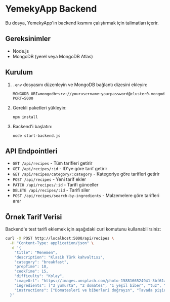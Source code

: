 
# YemekyApp Backend

Bu dosya, YemekyApp'in backend kısmını çalıştırmak için talimatları içerir.

## Gereksinimler

- Node.js
- MongoDB (yerel veya MongoDB Atlas)

## Kurulum

1. `.env` dosyasını düzenleyin ve MongoDB bağlantı dizesini ekleyin:
   ```
   MONGODB_URI=mongodb+srv://yourusername:yourpassword@cluster0.mongodb.net/yemekyapp
   PORT=5000
   ```

2. Gerekli paketleri yükleyin:
   ```
   npm install
   ```

3. Backend'i başlatın:
   ```
   node start-backend.js
   ```

## API Endpointleri

- `GET /api/recipes` - Tüm tarifleri getirir
- `GET /api/recipes/:id` - ID'ye göre tarif getirir
- `GET /api/recipes/category/:category` - Kategoriye göre tarifleri getirir
- `POST /api/recipes` - Yeni tarif ekler
- `PATCH /api/recipes/:id` - Tarifi günceller
- `DELETE /api/recipes/:id` - Tarifi siler
- `POST /api/recipes/search-by-ingredients` - Malzemelere göre tarifleri arar

## Örnek Tarif Verisi

Backend'e test tarifi eklemek için aşağıdaki curl komutunu kullanabilirsiniz:

```bash
curl -X POST http://localhost:5000/api/recipes \
  -H "Content-Type: application/json" \
  -d '{
    "title": "Menemen",
    "description": "Klasik Türk kahvaltısı",
    "category": "breakfast",
    "prepTime": 10,
    "cookTime": 15,
    "difficulty": "Kolay",
    "imageUrl": "https://images.unsplash.com/photo-1588166524941-3bf61a9c41db?q=80&w=1000",
    "ingredients": ["3 yumurta", "2 domates", "1 yeşil biber", "tuz", "karabiber"],
    "instructions": ["Domatesleri ve biberleri doğrayın", "Tavada pişirin", "Yumurtaları ekleyin", "Karıştırarak pişirin"]
  }'
```
